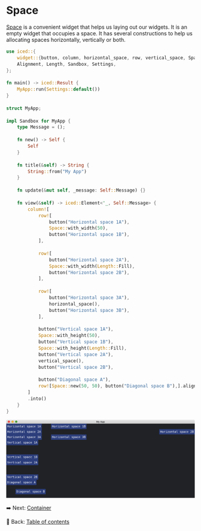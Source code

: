# Space

[Space](https://docs.rs/iced/0.12.1/iced/widget/space/struct.Space.html) is a convenient widget that helps us laying out our widgets.
It is an empty widget that occupies a space.
It has several constructions to help us allocating spaces horizontally, vertically or both.

```rust
use iced::{
    widget::{button, column, horizontal_space, row, vertical_space, Space},
    Alignment, Length, Sandbox, Settings,
};

fn main() -> iced::Result {
    MyApp::run(Settings::default())
}

struct MyApp;

impl Sandbox for MyApp {
    type Message = ();

    fn new() -> Self {
        Self
    }

    fn title(&self) -> String {
        String::from("My App")
    }

    fn update(&mut self, _message: Self::Message) {}

    fn view(&self) -> iced::Element<'_, Self::Message> {
        column![
            row![
                button("Horizontal space 1A"),
                Space::with_width(50),
                button("Horizontal space 1B"),
            ],

            row![
                button("Horizontal space 2A"),
                Space::with_width(Length::Fill),
                button("Horizontal space 2B"),
            ],

            row![
                button("Horizontal space 3A"),
                horizontal_space(),
                button("Horizontal space 3B"),
            ],

            button("Vertical space 1A"),
            Space::with_height(50),
            button("Vertical space 1B"),
            Space::with_height(Length::Fill),
            button("Vertical space 2A"),
            vertical_space(),
            button("Vertical space 2B"),
            
            button("Diagonal space A"),
            row![Space::new(50, 50), button("Diagonal space B"),].align_items(Alignment::End)
        ]
        .into()
    }
}
```

![Space](./pic/space.png)

:arrow_right:  Next: [Container](./container.md)

:blue_book: Back: [Table of contents](./../README.md)
